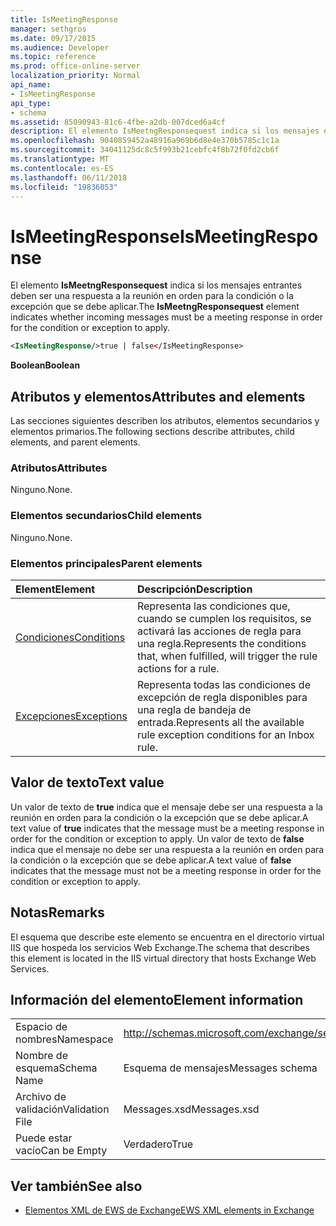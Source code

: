 ```yaml
---
title: IsMeetingResponse
manager: sethgros
ms.date: 09/17/2015
ms.audience: Developer
ms.topic: reference
ms.prod: office-online-server
localization_priority: Normal
api_name:
- IsMeetingResponse
api_type:
- schema
ms.assetid: 85090943-81c6-4fbe-a2db-007dced6a4cf
description: El elemento IsMeetngResponsequest indica si los mensajes entrantes deben ser una respuesta a la reunión en orden para la condición o la excepción que se debe aplicar.
ms.openlocfilehash: 9040859452a48916a969b6d8e4e370b5785c1c1a
ms.sourcegitcommit: 34041125dc8c5f993b21cebfc4f8b72f0fd2cb6f
ms.translationtype: MT
ms.contentlocale: es-ES
ms.lasthandoff: 06/11/2018
ms.locfileid: "19836053"
---
```

# <a name="ismeetingresponse"></a><span data-ttu-id="15f65-103">IsMeetingResponse</span><span class="sxs-lookup"><span data-stu-id="15f65-103">IsMeetingResponse</span></span>

<span data-ttu-id="15f65-104">El elemento **IsMeetngResponsequest** indica si los mensajes entrantes deben ser una respuesta a la reunión en orden para la condición o la excepción que se debe aplicar.</span><span class="sxs-lookup"><span data-stu-id="15f65-104">The **IsMeetngResponsequest** element indicates whether incoming messages must be a meeting response in order for the condition or exception to apply.</span></span> 
  
```XML
<IsMeetingResponse/>true | false</IsMeetingResponse>
```

 <span data-ttu-id="15f65-105">**Boolean**</span><span class="sxs-lookup"><span data-stu-id="15f65-105">**Boolean**</span></span>
## <a name="attributes-and-elements"></a><span data-ttu-id="15f65-106">Atributos y elementos</span><span class="sxs-lookup"><span data-stu-id="15f65-106">Attributes and elements</span></span>

<span data-ttu-id="15f65-107">Las secciones siguientes describen los atributos, elementos secundarios y elementos primarios.</span><span class="sxs-lookup"><span data-stu-id="15f65-107">The following sections describe attributes, child elements, and parent elements.</span></span>
  
### <a name="attributes"></a><span data-ttu-id="15f65-108">Atributos</span><span class="sxs-lookup"><span data-stu-id="15f65-108">Attributes</span></span>

<span data-ttu-id="15f65-109">Ninguno.</span><span class="sxs-lookup"><span data-stu-id="15f65-109">None.</span></span>
  
### <a name="child-elements"></a><span data-ttu-id="15f65-110">Elementos secundarios</span><span class="sxs-lookup"><span data-stu-id="15f65-110">Child elements</span></span>

<span data-ttu-id="15f65-111">Ninguno.</span><span class="sxs-lookup"><span data-stu-id="15f65-111">None.</span></span>
  
### <a name="parent-elements"></a><span data-ttu-id="15f65-112">Elementos principales</span><span class="sxs-lookup"><span data-stu-id="15f65-112">Parent elements</span></span>

|<span data-ttu-id="15f65-113">**Element**</span><span class="sxs-lookup"><span data-stu-id="15f65-113">**Element**</span></span>|<span data-ttu-id="15f65-114">**Descripción**</span><span class="sxs-lookup"><span data-stu-id="15f65-114">**Description**</span></span>|
|:-----|:-----|
|[<span data-ttu-id="15f65-115">Condiciones</span><span class="sxs-lookup"><span data-stu-id="15f65-115">Conditions</span></span>](conditions.md) <br/> |<span data-ttu-id="15f65-116">Representa las condiciones que, cuando se cumplen los requisitos, se activará las acciones de regla para una regla.</span><span class="sxs-lookup"><span data-stu-id="15f65-116">Represents the conditions that, when fulfilled, will trigger the rule actions for a rule.</span></span>  <br/> |
|[<span data-ttu-id="15f65-117">Excepciones</span><span class="sxs-lookup"><span data-stu-id="15f65-117">Exceptions</span></span>](exceptions.md) <br/> |<span data-ttu-id="15f65-118">Representa todas las condiciones de excepción de regla disponibles para una regla de bandeja de entrada.</span><span class="sxs-lookup"><span data-stu-id="15f65-118">Represents all the available rule exception conditions for an Inbox rule.</span></span>  <br/> |
   
## <a name="text-value"></a><span data-ttu-id="15f65-119">Valor de texto</span><span class="sxs-lookup"><span data-stu-id="15f65-119">Text value</span></span>

<span data-ttu-id="15f65-120">Un valor de texto de **true** indica que el mensaje debe ser una respuesta a la reunión en orden para la condición o la excepción que se debe aplicar.</span><span class="sxs-lookup"><span data-stu-id="15f65-120">A text value of **true** indicates that the message must be a meeting response in order for the condition or exception to apply.</span></span> <span data-ttu-id="15f65-121">Un valor de texto de **false** indica que el mensaje no debe ser una respuesta a la reunión en orden para la condición o la excepción que se debe aplicar.</span><span class="sxs-lookup"><span data-stu-id="15f65-121">A text value of **false** indicates that the message must not be a meeting response in order for the condition or exception to apply.</span></span> 
  
## <a name="remarks"></a><span data-ttu-id="15f65-122">Notas</span><span class="sxs-lookup"><span data-stu-id="15f65-122">Remarks</span></span>

<span data-ttu-id="15f65-123">El esquema que describe este elemento se encuentra en el directorio virtual IIS que hospeda los servicios Web Exchange.</span><span class="sxs-lookup"><span data-stu-id="15f65-123">The schema that describes this element is located in the IIS virtual directory that hosts Exchange Web Services.</span></span>
  
## <a name="element-information"></a><span data-ttu-id="15f65-124">Información del elemento</span><span class="sxs-lookup"><span data-stu-id="15f65-124">Element information</span></span>

|||
|:-----|:-----|
|<span data-ttu-id="15f65-125">Espacio de nombres</span><span class="sxs-lookup"><span data-stu-id="15f65-125">Namespace</span></span>  <br/> |http://schemas.microsoft.com/exchange/services/2006/messages  <br/> |
|<span data-ttu-id="15f65-126">Nombre de esquema</span><span class="sxs-lookup"><span data-stu-id="15f65-126">Schema Name</span></span>  <br/> |<span data-ttu-id="15f65-127">Esquema de mensajes</span><span class="sxs-lookup"><span data-stu-id="15f65-127">Messages schema</span></span>  <br/> |
|<span data-ttu-id="15f65-128">Archivo de validación</span><span class="sxs-lookup"><span data-stu-id="15f65-128">Validation File</span></span>  <br/> |<span data-ttu-id="15f65-129">Messages.xsd</span><span class="sxs-lookup"><span data-stu-id="15f65-129">Messages.xsd</span></span>  <br/> |
|<span data-ttu-id="15f65-130">Puede estar vacío</span><span class="sxs-lookup"><span data-stu-id="15f65-130">Can be Empty</span></span>  <br/> |<span data-ttu-id="15f65-131">Verdadero</span><span class="sxs-lookup"><span data-stu-id="15f65-131">True</span></span>  <br/> |
   
## <a name="see-also"></a><span data-ttu-id="15f65-132">Ver también</span><span class="sxs-lookup"><span data-stu-id="15f65-132">See also</span></span>



- [<span data-ttu-id="15f65-133">Elementos XML de EWS de Exchange</span><span class="sxs-lookup"><span data-stu-id="15f65-133">EWS XML elements in Exchange</span></span>](ews-xml-elements-in-exchange.md)

